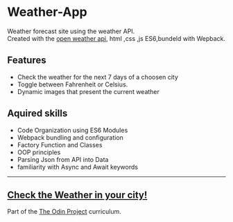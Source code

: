 # Weather-App
Weather forecast site using the weather API.<br>
Created with the [open weather api](https://openweathermap.org/api), html ,css ,js ES6,bundeld with Wepback.

## Features
* Check the weather for the next 7 days of a choosen city
* Toggle between Fahrenheit or Celsius.
* Dynamic images that present the current weather

## Aquired skills
* Code Organization using ES6 Modules
* Webpack bundling and configuration
* Factory Function and Classes
* OOP principles
* Parsing Json from API into Data
* familiarity with Async and Await keywords
---
## [Check the Weather in your city!](https://newohtwo.github.io/Weather-App/)

Part of the [The Odin Project](https://www.theodinproject.com/) curriculum.



